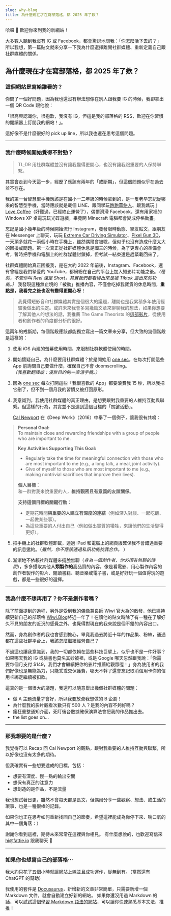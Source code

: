 ```yaml
---
slug: why-blog
title: 為什麼現在才在寫部落格，都 2025 年了欸？
---
```

哈囉 👋 歡迎你來到我的新網站！

大多數人聽到我沒有 IG 或 Facebook，都會驚訝地問我：「你怎麼活下去的？」
所以我想，第一篇貼文就來分享一下我為什麼選擇離開社群媒體、重新定義自己跟社群媒體的關係。

<!-- truncate -->

## 為什麼現在才在寫部落格，都 2025 年了欸？

### 這個網站是寫給誰看的？

你問了一個好問題，因為我也還沒有辦法想像在別人跟我要 IG 的時候，我卻拿出一個 QR Code 跟他說：

「很高興認識你，很抱歉，我沒有 IG，但這是我的部落格的 RSS，歡迎在你習慣的閱讀器上訂閱我的網站！」。

這好像不是什麼很好的 pick up line，所以我也還在思考這個問題。

---

### 我什麼時候開始覺得不對勁？

> TL;DR 用社群媒體並沒有讓我變得更開心，也沒有讓我跟重要的人保持聯繫。

其實會走到今天這一步，經歷了應該有兩年的「戒斷期」，但這個問題似乎在過去並不存在。

我的第一台智慧型手機應該是在國小一二年級的時候拿到的，是一隻老早忘記從哪來的智慧型手機，當時應該就是載個 LINE、跟同學玩[跑跑薑餅人](https://game.devsisters.com/zh-Hant/cookierun/#hot-issue)、跟我媽玩 [I Love Coffee](https://notice2.line.me/SJLGCOFFEE/android/document/notice?lang=zh-Hant&country=TW)（好難過，已經終止運營了），偶爾滑滑 Facebook，還有用家裡的 Windows XP 桌電玩玩光碟遊戲，畢竟開 Minecraft 電腦都會變成停格動畫。

忘記是國小幾年級的時候開始流行 Instagram，發發限時動態、摯友貼文，跟朋友在 Messenger 上聊天，玩玩 [Extreme Car Driving Simulator](https://axesinmotion.com/extreme-car-driving-simulator/)、[Pixel Gun 3D](https://pixelgun3d.com/)，一天頂多就花一兩個小時在手機上，雖然偶爾會被唸，但似乎也沒有造成什麼太大的困擾或問題。第一次真正從社群媒體休息是國三的時候，為了更專心的準備會考，暫時把手機和電腦上的社群媒體封鎖掉，但考試一結束還是趕緊載回來了。

社群媒體開始真正困擾我，是在大約 2022 年前後，Instagram、Facebook，還有曾經是我們摯愛的 YouTube，都紛紛在自己的平台上加入短影片功能之後。_（是的，不管你叫 Reel 還是 Short，其實我們都看得出來是被 Tiktok 逼出來的功能。）_  我發現這種無止境的「被動」推播內容，不僅會吃掉我寶貴的休息時間，**重點是，我看完之後也沒有變得更開心呀**！

> 我覺得短影音和社群媒體其實是個很大的議題，離開也是我累積多年使用經驗後做出的決定。或許未來我會多寫幾篇文章來聊聊我的想法，如果你想要了解其他人的想法的話，我推薦 The Game Theorists 的[這部影片](https://youtu.be/0Igj3qI0GBA)，從使用者和創作者的角度都分析的很好。

這兩年的戒斷期，每個階段應該都能獨立寫出一篇文章來分享，但大致的幾個階段是這樣的：

1. 使用 iOS 內建的螢幕使用時間，來限制社群軟體使用的時間。

2. 開始懷疑自己，為什麼要用社群媒體？於是開始用 [one sec](https://one-sec.app/)，在每次打開這些 App 前詢問自己要做什麼，確保自己不會 doomscrolling。  
   _（我喜歡翻譯成：漫無目的的一直滑手機。）_

3. 因為 [one sec](https://one-sec.app/) 每次打開這些「我很喜歡的 App」都要浪費我 15 秒，所以我把它刪了，但不到一個月我的習慣又被打回原形。

4. 我意識到，我使用社群媒體的真正理由，是想要跟對我重要的人維持互動與聯繫。但這樣的行為，其實並不是達到這個目標的「關鍵活動」。

   [Cal Newport](https://calnewport.com/) 在《Deep Work》（2016）中舉了一個例子，讓我很有共鳴：
   
  >   **Personal Goal:**  
   > To maintain close and rewarding friendships with a group of people who are important to me.  
   >  
   > **Key Activities Supporting This Goal:**  
   > * Regularly take the time for meaningful connection with those who are most important to me (e.g., a long talk, a meal, joint activity).
   > * Give of myself to those who are most important to me (e.g., making nontrivial sacrifices that improve their lives).  
>
   > **個人目標：**  
   > 和一群對我來說重要的人，**維持親密且有意義的友誼關係**。  
   >  
   > **支持這個目標的關鍵行動：**
   >  * 定期花時間**與重要的人建立有深度的連結**（例如深入對談、一起吃飯、一起做某些事）。
   >  * 為這些重要的人付出自己（例如做出實質的犧牲，來讓他們的生活變得更好）。

5. 把手機上的社群軟體卸載，透過 iPad 和電腦上的網頁版確保我不會錯過重要的訊息邀約。（_雖然，你不應該透過私訊功能找我合作。_ ）

6. 漸漸地不依賴社群媒體來擺脫無聊（_身為一個創作者，你必須有無聊的時間_），多多攝取其他**人類製作的**高品質的內容，像是看電影、用心製作內容的創作者製作的影片、閱讀書籍、聽音樂或電子書，或是好好玩一個值得玩的遊戲，都是一些很好的選擇。

---

### 我為什麼不想再用了？你不是創作者嗎？

除了前面提到的過程，另外是受到我的偶像兼良師 Wiwi 官大為的啟發，他已經持續更新自己的部落格 [Wiwi.Blog](https://wiwi.blog)將近一年了！在讀他的貼文時除了有一種在了解好久不見的朋友的近況的感覺之外，也覺得對現在的我來說是個不錯的內容出口。

然而，身為創作者的我也會感到擔心，畢竟我過去將近十年的作品集、粉絲，通通都在這些社群平台上，我該怎麼繼續經營自己？

不過這也讓我意識到，我的一切都依賴在這些科技巨擘上，似乎也不是一件好事？如果哪天我的 IG 或臉書也莫名其妙被祖，或是 Google 哪天忽然跟我說：「你需要每個月支付 $149，我們才會繼續把你的影片推薦給觀眾喔！」身為使用者的我們好像也是無能為力，只能乖乖交保護費，哪天不幹了還會忘記取消信用卡你的信用卡綁定繼續被扣款。

這真的是一個很大的議題，我還可以隨意舉出幾個社群媒體的問題：

* 做 A 主題流量才會好，所以我要放棄我想做的 B 企劃！
* 為什麼我的影片觀看次數只有 500 人？是我的內容不夠好嗎？
* 瘋狂重整通知介面，死盯後台數據確保演算法會把我的作品推出去。
* the list goes on...

---

### 那我想要的是什麼？

我覺得可以 Recap 回 Cal Newport 的觀點，跟對我重要的人維持互動與聯繫，所以好像也沒有太多的期待。

但我確實有一些想要達成的目標，包括：

- 想要有深度、慢一點的輸出空間
- 想保有真正的注意力
- 想創造的是作品，不是流量

我也想試著日更，雖然不會每天都是長文，但偶爾分享一些觀察、想法、或生活的瑣事，也是一種很棒的記錄。

如果你也正在思考如何重新找回自己的節奏，希望這裡能成為你停下來、喘口氣的其中一個角落：）

謝謝你看到這裡，期待未來常常在這裡與你相見。
有什麼想說的，也歡迎寫信來 hi@fattie.io 跟我聊天 🙋

---

### 如果你也想寫自己的部落格⋯

我大約只花了五個小時就讓網站上線並且成功運作，從無到有。（當然還有 ChatGPT 的幫助）

我使用的套件是 [Docusaurus](https://docusaurus.io/)，新增新的文章非常簡單，只需要新增一個 Markdown 文件，就會自動建立好新的網站。 如果你還沒用過 Markdown 的話，可以試試這個[學習 Markdown 語法的網站](https://docusaurus.io/)，可以讓你快速熟悉基本文法，推推！